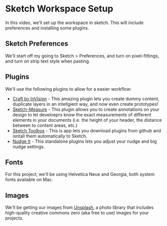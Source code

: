 # Sketch Workspace Setup
In this video, we’ll set up the workspace in sketch. This will include preferences and installing some plugins.

## Sketch Preferences
We'll start off my going to Sketch > Preferences, and turn on pixel-fittings, and turn on strip text style when pasting.

## Plugins
We'll use the following plugins to allow for a easier workflow:

- [Craft by InVision](https://www.invisionapp.com/craft) - This amazing plugin lets you create dummy content, duplicate layers in an intellgient way, and now even create prototypes!
- [Sketch-Measure](https://github.com/utom/sketch-measure) - This plugin allows you to create annotations on your design to let develoeprs know the exact measurements of different elements in your documents (i.e. the height of your header, the distance between to content areas, etc.)
- [Sketch Toolbox](http://sketchtoolbox.com) - This is app lets you download plugins from github and isntall them automatically to Sketch.
- [Nudge It](http://nudg.it) - This standalone plugins lets you adjust your nudge and big nudge settings. 

## Fonts
For this project, we'll be using Helvetica Neue and Georgia, both system fonts available on Mac.

## Images
We'll be getting our images from [Unsplash](https://unsplash.com), a photo library that includes high-quality creative commons zero (aka free to use) images for your projects.

